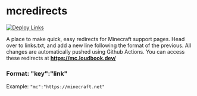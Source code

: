 # mcredirects 
[![Deploy Links](https://github.com/Loudbooks/mcredirects/actions/workflows/deploy.yml/badge.svg)](https://github.com/Loudbooks/mcredirects/actions/workflows/deploy.yml)
 
A place to make quick, easy redirects for Minecraft support pages. Head over to links.txt, and add a new line following the format of the previous. All changes are automatically pushed using Github Actions.
You can access these redirects at **https://mc.loudbook.dev/<key>**

### Format: "key":"link"
Example: `"mc":"https://minecraft.net"`
